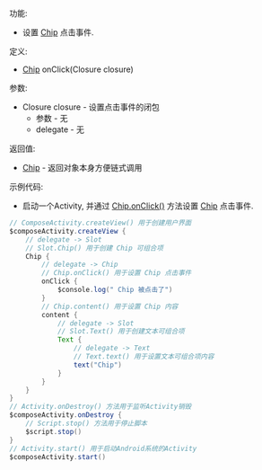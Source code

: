 功能:

+ 设置 [Chip](/API/UI/Compose/Widget/Chip/README.md) 点击事件.

定义:

+ [Chip](/API/UI/Compose/Widget/Chip/README.md) onClick(Closure closure)

参数:

+ Closure closure - 设置点击事件的闭包
    + 参数 - 无
    + delegate - 无

返回值:

+ [Chip](/API/UI/Compose/Widget/Chip/README.md) - 返回对象本身方便链式调用

示例代码:

+ 启动一个Activity, 并通过 [Chip.onClick()](/API/UI/Compose/Widget/Chip/README.md?id=onClick)
  方法设置 [Chip](/API/UI/Compose/Widget/Chip/README.md) 点击事件.

```groovy
// ComposeActivity.createView() 用于创建用户界面
$composeActivity.createView {
    // delegate -> Slot
    // Slot.Chip() 用于创建 Chip 可组合项
    Chip {
        // delegate -> Chip
        // Chip.onClick() 用于设置 Chip 点击事件
        onClick {
            $console.log(" Chip 被点击了")
        }
        // Chip.content() 用于设置 Chip 内容
        content {
            // delegate -> Slot
            // Slot.Text() 用于创建文本可组合项
            Text {
                // delegate -> Text
                // Text.text() 用于设置文本可组合项内容
                text("Chip")
            }
        }
    }
}
// Activity.onDestroy() 方法用于监听Activity销毁
$composeActivity.onDestroy {
    // Script.stop() 方法用于停止脚本
    $script.stop()
}
// Activity.start() 用于启动Android系统的Activity
$composeActivity.start()
```